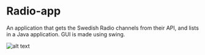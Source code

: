 # Radio-app
An application that gets the Swedish Radio channels from their API, and lists in a Java application. GUI is made using swing. 

![alt text](http://url/to/img.png)
